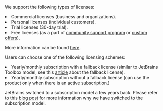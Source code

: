 [//]: # (title: License types and schemes)

<procedure>
 <p>We support the following <control>types</control> of licenses:</p>
 <list>
  <li>Commercial licenses (business and organizations).</li>
  <li>Personal licenses (individual customers).</li>
  <li>Trial licenses (30-day trial).</li>
  <li>Free licenses (as a part of <a href="community-programs.md">community support program</a> or <a href="coupon-offers.md">custom offers</a>).</li>
 </list>
 <p>More information can be found <a href="https://www.jetbrains.com/store/comparison.html">here</a>.</p>
</procedure>

<procedure>
 <p>Users can choose one of the following <control>licensing schemes</control>:</p>
 <list>
  <li>Yearly/monthly subscription with a fallback license (similar to JetBrains Toolbox model, see this <a href="https://sales.jetbrains.com/hc/en-gb/articles/207240845-What-is-perpetual-fallback-license-">article</a> about the fallback license).</li>
  <li>Yearly/monthly subscription without a fallback license (can use the product only when there is an active subscription.)</li>
 </list>
 <tip><p>JetBrains switched to a subscription model a few years back. Please refer to this <a href="https://blog.jetbrains.com/blog/2015/09/18/final-update-on-the-jetbrains-toolbox-announcement/?_ga=2.133520782.1832245587.1643619155-914620735.1643272691">blog post</a> for more information why we have switched to the subscription model.</p></tip>
</procedure>